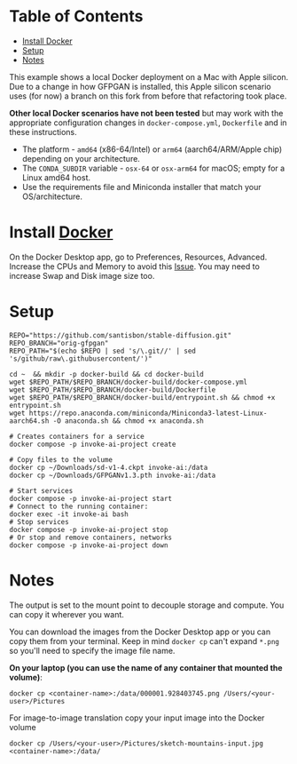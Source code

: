 Table of Contents
=================
<!--ts-->
* [Install <a href="https://github.com/santisbon/guides/blob/main/setup/docker.md">Docker</a>](#install-docker)
* [Setup](#setup)
* [Notes](#notes)
<!--te-->
 
This example shows a local Docker deployment on a Mac with Apple silicon. Due to a change in how GFPGAN is installed, this Apple silicon scenario uses (for now) a branch on this fork from before that refactoring took place. 

**Other local Docker scenarios have not been tested** but may work with the appropriate configuration changes in ```docker-compose.yml```, ```Dockerfile``` and in these instructions.  
- The platform - ```amd64``` (x86-64/Intel) or ```arm64``` (aarch64/ARM/Apple chip) depending on your architecture.
- The ```CONDA_SUBDIR``` variable - ```osx-64``` or ```osx-arm64``` for macOS; empty for a Linux amd64 host.
- Use the requirements file and Miniconda installer that match your OS/architecture.

# Install [Docker](https://github.com/santisbon/guides/blob/main/setup/docker.md)  
On the Docker Desktop app, go to Preferences, Resources, Advanced. Increase the CPUs and Memory to avoid this [Issue](https://github.com/invoke-ai/InvokeAI/issues/342). You may need to increase Swap and Disk image size too.  

# Setup

```Shell
REPO="https://github.com/santisbon/stable-diffusion.git"
REPO_BRANCH="orig-gfpgan"
REPO_PATH="$(echo $REPO | sed 's/\.git//' | sed 's/github/raw\.githubusercontent/')"

cd ~  && mkdir -p docker-build && cd docker-build
wget $REPO_PATH/$REPO_BRANCH/docker-build/docker-compose.yml
wget $REPO_PATH/$REPO_BRANCH/docker-build/Dockerfile
wget $REPO_PATH/$REPO_BRANCH/docker-build/entrypoint.sh && chmod +x entrypoint.sh
wget https://repo.anaconda.com/miniconda/Miniconda3-latest-Linux-aarch64.sh -O anaconda.sh && chmod +x anaconda.sh

# Creates containers for a service
docker compose -p invoke-ai-project create

# Copy files to the volume
docker cp ~/Downloads/sd-v1-4.ckpt invoke-ai:/data
docker cp ~/Downloads/GFPGANv1.3.pth invoke-ai:/data

# Start services
docker compose -p invoke-ai-project start
# Connect to the running container:
docker exec -it invoke-ai bash
# Stop services
docker compose -p invoke-ai-project stop
# Or stop and remove containers, networks
docker compose -p invoke-ai-project down
```

# Notes
The output is set to the mount point to decouple storage and compute. You can copy it wherever you want.  

You can download the images from the Docker Desktop app or you can copy them from your terminal. Keep in mind ```docker cp``` can't expand ```*.png``` so you'll need to specify the image file name.  

**On your laptop (you can use the name of any container that mounted the volume)**:
```Shell
docker cp <container-name>:/data/000001.928403745.png /Users/<your-user>/Pictures 
```

For image-to-image translation copy your input image into the Docker volume
```Shell
docker cp /Users/<your-user>/Pictures/sketch-mountains-input.jpg <container-name>:/data/
```

